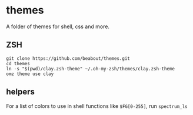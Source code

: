 # themes

A folder of themes for shell, css and more. 

## ZSH

```
git clone https://github.com/beabout/themes.git
cd themes
ln -s "$(pwd)/clay.zsh-theme" ~/.oh-my-zsh/themes/clay.zsh-theme
omz theme use clay
```

## helpers

For a list of colors to use in shell functions like `$FG[0-255]`, run `spectrum_ls`
